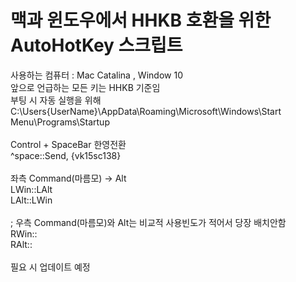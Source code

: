 # 맥과 윈도우에서 HHKB 호환을 위한 AutoHotKey 스크립트 
사용하는 컴퓨터 : Mac Catalina , Window 10   
앞으로 언급하는 모든 키는 HHKB 기준임  
부팅 시 자동 실행을 위해 C:\Users\{UserName}\AppData\Roaming\Microsoft\Windows\Start Menu\Programs\Startup    
<br>
Control + SpaceBar 한영전환  
^space::Send, {vk15sc138}  
<br>
좌측 Command(마름모) -> Alt  
LWin::LAlt  
LAlt::LWin  
<br>
; 우측 Command(마름모)와 Alt는 비교적 사용빈도가 적어서 당장 배치안함   
RWin::  
RAlt::  
<br>
필요 시 업데이트 예정  